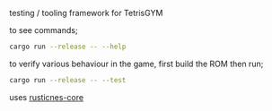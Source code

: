 testing / tooling framework for TetrisGYM

to see commands;

```bash
cargo run --release -- --help
```

to verify various behaviour in the game, first build the ROM then run;

```bash
cargo run --release -- --test
```

uses [rusticnes-core](https://github.com/zeta0134/rusticnes-core)
